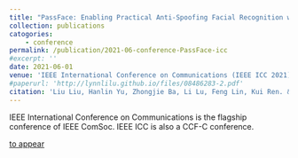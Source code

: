 ```yaml
---
title: "PassFace: Enabling Practical Anti-Spoofing Facial Recognition with Camera Fingerprinting"
collection: publications
catogories: 
    - conference
permalink: /publication/2021-06-conference-PassFace-icc
#excerpt: ''
date: 2021-06-01
venue: 'IEEE International Conference on Communications (IEEE ICC 2021)'
#paperurl: 'http://lynnlilu.github.io/files/08486283-2.pdf'
citation: 'Liu Liu, Hanlin Yu, Zhongjie Ba, Li Lu, Feng Lin, Kui Ren. &quot;PassFace: Enabling Practical Anti-Spoofing Facial Recognition with Camera Fingerprinting.&quot; <i>Proceedings of IEEE International Conference on Communications (IEEE ICC)</i>. Montreal, Canada. 2021. doi: to appear.'
---
```


IEEE International Conference on Communications is the flagship conference of IEEE ComSoc. IEEE ICC is also a CCF-C conference.

[to appear](https://www.doi.org/xxx)

